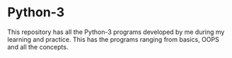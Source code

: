 # Python-3

This repository has all the Python-3 programs developed by me during my learning and practice. This has the programs ranging from basics, OOPS and all the concepts.
